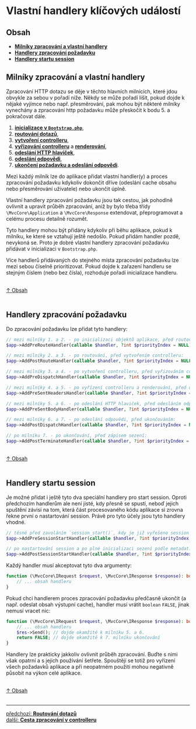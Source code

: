# Vlastní handlery klíčových událostí

## Obsah
- [**Milníky zpracování a vlastní handlery**](#milníky-zpracování-a-vlastní-handlery)
- [**Handlery zpracování požadavku**](#handlery-zpracování-požadavku)
- [**Handlery startu session**](#handlery-startu-session)

## Milníky zpracování a vlastní handlery
Zpracování HTTP dotazu se děje v těchto hlavních milnících, které jdou obvykle za sebou v pořadí níže. Někdy se může pořadí lišit, pokud dojde k nějaké vyjímce nebo např. přesměrování, pak mohou být některé milníky vynechány a zpracování http požadavku může přeskočit k bodu 5. a pokračovat dále.
1. [**inicializace v `Bootstrap.php`**](./app-start.md#bootstrapphp),
2. [**routování dotazů**](./app-dispatch.md#nalezení-routy-požadavku),
3. [**vytvoření controlleru**](./app-dispatch.md#vytvoření-instance-controlleru),
4. [**vyřizování controlleru**](../controller/lifecycle.md) a [**renderování**](../rendering/README.md),
5. [**odeslání HTTP hlaviček**](../rendering/response-sending.md#odeslání-http-hlaviček),
6. [**odeslání odpovědi**](../rendering/response-sending.md#odeslání-těla-odpovědi), 
7. [**ukončení požadavku a odeslání odpovědi**](./app-dispatch.md#ukončení-požadavku-a-odeslání-odpovědi).

Mezi každý milník lze do aplikace přidat vlastní handler(y) a proces zpracování požadavku kdykoliv dokončit dříve (odeslání cache obsahu nebo přesměrování uživatele) nebo ukončit úplně.

Vlastní handlery zpracování požadavku jsou tak cestou, jak pohodlně ovlivnit a upravit průběh zpracování, aniž by bylo třeba třídy `\MvcCore\Application` a `\MvcCore\Response` extendovat, přeprogramovat a celému procesu detailně rozumět.

Tyto handlery mohou být přidány kdykoliv při běhu aplikace, pokud k milníku, ke které se vztahují ještě nedošlo. Pokud přidám handler pozdě, nevykoná se. Proto je dobré vlastní handlery zpracování požadavku přidávat v inicializaci v `Bootstrap.php`.

Více handlerů přidávaných do stejného místa zpracování požadavku lze mezi sebou číselně prioritizovat. Pokud dojde k zařazení handleru se stejným číslem (nebo bez čísla), rozhoduje pořadí inicializace handleru.

&nbsp;  
[↑ Obsah](#obsah)  
&nbsp;&nbsp; 

## Handlery zpracování požadavku
Do zpracování požadavku lze přidat tyto handlery:
```php
// mezi milníky 1. a 2. - po inicializaci objektů aplikace, před routováním:
$app->AddPreRouteHandler(callable $handler, ?int $priorityIndex = NULL): \MvcCore\Application;

// mezi milníky 2. a 3. - po routování, před vytvořením controlleru:
$app->AddPostRouteHandler(callable $handler, ?int $priorityIndex = NULL): \MvcCore\Application;

// mezi milníky 3. a 4. - po vytvoření controlleru, před vyřizováním contolleru a renderováním:
$app->AddPreDispatchHandler(callable $handler, ?int $priorityIndex = NULL): \MvcCore\Application;

// mezi milníky 4. a 5. - po vyřízení controlleru a renderování, před odesláním HTTP hlaviček:
$app->AddPreSentHeadersHandler(callable $handler, ?int $priorityIndex = NULL): \MvcCore\Application;

// mezi milníky 5. a 6. - po odeslání HTTP hlaviček, před odesláním odpovědi:
$app->AddPreSentBodyHandler(callable $handler, ?int $priorityIndex = NULL): \MvcCore\Application;

// mezi milníky 6. a 7. - po odeslání odpovědi, před ukončováním:
$app->AddPostDispatchHandler(callable $handler, ?int $priorityIndex = NULL): \MvcCore\Application;

// po milníku 7. - po ukončování, před zápisem sezení:
$app->AddPostTerminateHandler(callable $handler, ?int $priorityIndex = NULL): \MvcCore\Application;
```

&nbsp;  
[↑ Obsah](#obsah)  
&nbsp;&nbsp; 

## Handlery startu session
Je možné přidat i ještě tyto dva speciální handlery pro start session.
Oproti předchozím handlerům ale není jisté, kdy přesně se spustí, neboď jejich
spuštění závisí na tom, která část procesovaného kódu aplikace si zrovna řekne 
první o nastartování session. Právě pro tyto účely jsou tyto handlery vhodné.
```php
// těsně před zavoláním `session_start()`, kdy je již vyřešeno session id:
$app->AddPreSessionStartHandler(callable $handler, ?int $priorityIndex = NULL): \MvcCore\Application;

// po nastartování session a po plné inicializaci sezení podle metadat:
$app->AddPostSessionStartHandler(callable $handler, ?int $priorityIndex = NULL): \MvcCore\Application;
```

Každý handler musí akceptovat tyto dva argumenty:
```php
function (\MvcCore\IRequest $request, \MvcCore\IResponse $response): bool|void {
	// ... obsah handleru
}
```

Pokud chci handlerem proces zpracování požadavku předčasně ukončit (a např. odeslat obsah výstupní cache), handler musí vrátit `boolean` `FALSE`, jinak nemusí vracet nic:
```php
function (\MvcCore\IRequest $request, \MvcCore\IResponse $response): bool|void {
	// ... obsah handleru
	$res->Send(); // dojde okamžitě k milníku 5. a 6.
	return FALSE; // dojde okamžitě k 7. milníku ukončování
}
```

Handlery lze prakticky jakkoliv ovlivnit průběh zpracování. Buďte s nimi však opatrní a s jejich používání šetřete. Spouštějí se totiž pro vyřízení všech požadavků aplikace a při neopatrném použití mohou negativně působit na výkon celé aplikace.

&nbsp;  
[↑ Obsah](#obsah)  
&nbsp;&nbsp; 

---

<div class="prev-next">

[předchozí: **Routování dotazů**](./request-routing.md)  
[další: **Cesta zpracování v controlleru**](../controller/README.md)  

</div>